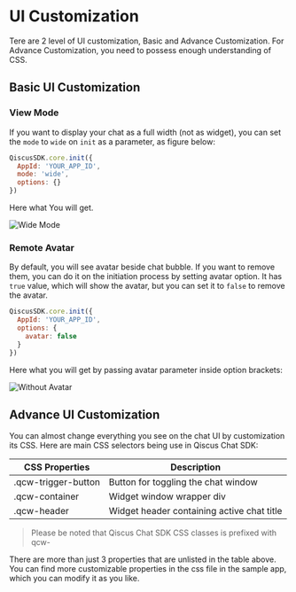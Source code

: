 # UI Customization

Tere are 2 level of UI customization, Basic and Advance Customization. For
Advance Customization, you need to possess enough understanding of CSS.

## Basic UI Customization

### View Mode

If you want to display your chat as a full width (not as widget), you can
set the `mode` to `wide` on `init` as a parameter, as figure below:
```javascript
QiscusSDK.core.init({
  AppId: 'YOUR_APP_ID',
  mode: 'wide',
  options: {}
})
```

Here what You will get.

![Wide Mode](https://cdn.rawgit.com/qiscus/qiscus-sdk-web/feature/docs/docs/images/view-mode-screen.png "Wide Mode")

### Remote Avatar

By default, you will see avatar beside chat bubble. If you want to remove
them, you can do it on the initiation process by setting avatar option. It has
`true` value, which will show the avatar, but you can set it to `false` to
remove the avatar.
```javascript
QiscusSDK.core.init({
  AppId: 'YOUR_APP_ID',
  options: {
    avatar: false
  }
})
```
Here what you will get by passing avatar parameter inside option brackets:

![Without Avatar](https://cdn.rawgit.com/qiscus/qiscus-sdk-web/feature/docs/docs/images/no-avatar.png "No Avatar")

## Advance UI Customization
You can almost change everything you see on the chat UI by customization its
CSS. Here are main CSS selectors being use in Qiscus Chat SDK:

| CSS Properties      | Description                                |
|---------------------|--------------------------------------------|
| .qcw-trigger-button | Button for toggling the chat window        |
| .qcw-container      | Widget window wrapper div                  |
| .qcw-header         | Widget header containing active chat title |

> Please be noted that Qiscus Chat SDK CSS classes is prefixed with qcw-

There are more than just 3 properties that are unlisted in the table above.
You can find more customizable properties in the css file in the sample app,
which you can modify it as you like.


